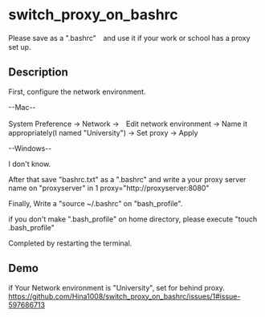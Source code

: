 # switch_proxy_on_bashrc

Please save as a ".bashrc"　and use it if your work or school has a proxy set up.

## Description
First, configure the network environment.

--Mac--

System Preference → Network →　Edit network environment → Name it appropriately(I named "University")
→ Set proxy → Apply
 
--Windows--

 I don't know.
  
After that save "bashrc.txt" as a ".bashrc" and write a your proxy server name on "proxyserver" in 
1 proxy="http://proxyserver:8080"

Finally, Write a "source ~/.bashrc" on "bash_profile".

if you don't make ".bash_profile" on home directory, please execute "touch .bash_profile"

Completed by restarting the terminal.

## Demo
if Your Network environment is "University", set for  behind proxy.
https://github.com/Hina1008/switch_proxy_on_bashrc/issues/1#issue-597686713
